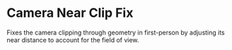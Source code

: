 # Camera Near Clip Fix
Fixes the camera clipping through geometry in first-person by adjusting its near distance to account for the field of view.